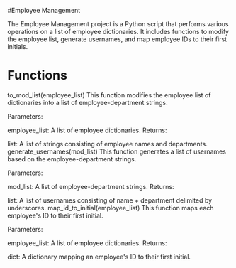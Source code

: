 #Employee Management

The Employee Management project is a Python script that performs various operations on a list of employee dictionaries. It includes functions to modify the employee list, generate usernames, and map employee IDs to their first initials.


# Functions

to_mod_list(employee_list)
This function modifies the employee list of dictionaries into a list of employee-department strings.

Parameters:

employee_list: A list of employee dictionaries.
Returns:

list: A list of strings consisting of employee names and departments.
generate_usernames(mod_list)
This function generates a list of usernames based on the employee-department strings.

Parameters:

mod_list: A list of employee-department strings.
Returns:

list: A list of usernames consisting of name + department delimited by underscores.
map_id_to_initial(employee_list)
This function maps each employee's ID to their first initial.

Parameters:

employee_list: A list of employee dictionaries.
Returns:

dict: A dictionary mapping an employee's ID to their first initial.
